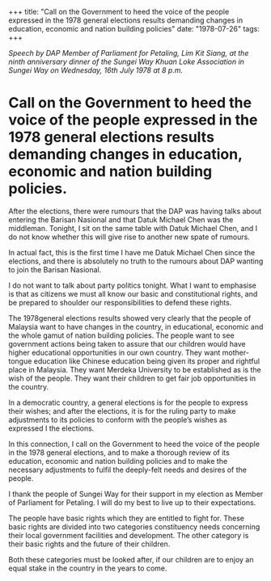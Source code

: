 +++ 
title: "Call on the Government to heed the voice of the people expressed in the 1978 general elections results demanding changes in education, economic and nation building policies"
date: "1978-07-26"
tags:
+++

_Speech by DAP Member of Parliament for Petaling, Lim Kit Siang, at the ninth anniversary dinner of the Sungei Way Khuan Loke Association in Sungei Way on Wednesday, 16th July 1978 at 8 p.m._
												
# Call on the Government to heed the voice of the people expressed in the 1978 general elections results demanding changes in education, economic and nation building policies.
									
After the elections, there were rumours that the DAP was having talks about entering the Barisan Nasional and that Datuk Michael Chen was the middleman. Tonight, I sit on the same table with Datuk Michael Chen, and I do not know whether this will give rise to another new spate of rumours.</u>

In actual fact, this is the first time I have me Datuk Michael Chen since the elections, and there is absolutely no truth to the rumours about DAP wanting to join the Barisan Nasional.

I do not want to talk about party politics tonight. What I want to emphasise is that as citizens we must all know our basic and constitutional rights, and be prepared to shoulder our responsibilities to defend these rights.

The 1978general elections results showed very clearly that the people of Malaysia want to have changes in the country, in educational, economic and the whole gamut of nation building policies. The people want to see government actions being taken to assure that our children would have higher educational opportunities in our own country. They want mother-tongue education like Chinese education being given its proper and rightful place in Malaysia. They want Merdeka University to be established as is the wish of the people. They want their children to get fair job opportunities in the country.

In a democratic country, a general elections is for the people to express their wishes; and after the elections, it is for the ruling party to make adjustments to its policies to conform with the people’s wishes as expressed I the elections.

In this connection, I call on the Government to heed the voice of the people in the 1978 general elections, and to make a thorough review of its education, economic and nation building policies and to make the necessary adjustments to fulfil the deeply-felt needs and desires of the people.

I thank the people of Sungei Way for their support in my election as Member of Parliament for Petaling. I will do my best to live up to their expectations.

The people have basic rights which they are entitled to fight for. These basic rights are divided into two categories constituency needs concerning their local government facilities and development. The other category is their basic rights and the future of their children.

Both these categories must be looked after, if our children are to enjoy an equal stake in the country in the years to come.
 
